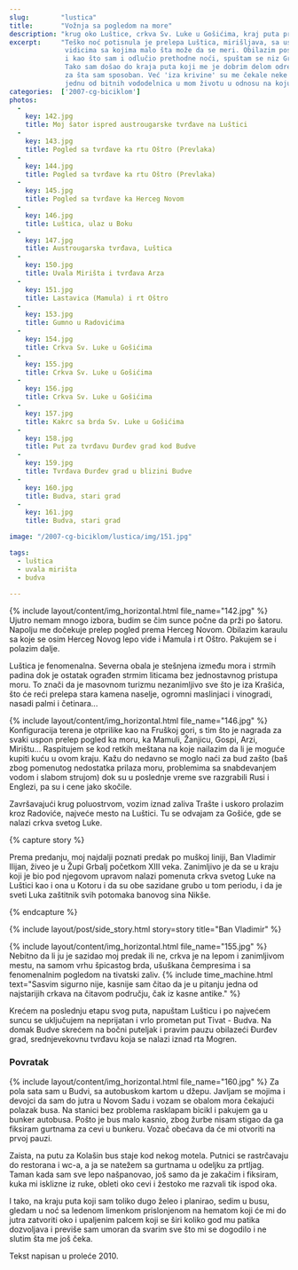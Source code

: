 ```yaml
---
slug:        "lustica"
title:       "Vožnja sa pogledom na more"
description: "krug oko Luštice, crkva Sv. Luke u Gošićima, kraj puta preko Grblja do Budve"
excerpt:     "Teško noć potisnula je prelepa Luštica, mirišljava, sa usponima i spustovima koji su taman po meri, i sa 
              vidicima sa kojima malo šta može da se meri. Obilazim poslednji bitan lokalitet koji sam imao u planu, 
              i kao što sam i odlučio prethodne noći, spuštam se niz Grbalj do Budve i kupujem autobusku kartu. 
              Tako sam došao do kraja puta koji me je dobrim delom odredio i obeležio - video sam šta i koliko mogu i
              za šta sam sposoban. Već 'iza krivine' su me čekale neke druge prekretnice i lomovi, i to sve zajedno čini 
              jednu od bitnih vododelnica u mom životu u odnosu na koju delim vreme na 'pre' i 'posle'."
categories:  ['2007-cg-biciklom']
photos:
  -
    key: 142.jpg
    title: Moj šator ispred austrougarske tvrđave na Luštici
  -
    key: 143.jpg
    title: Pogled sa tvrđave ka rtu Oštro (Prevlaka)
  -
    key: 144.jpg
    title: Pogled sa tvrđave ka rtu Oštro (Prevlaka)
  -
    key: 145.jpg
    title: Pogled sa tvrđave ka Herceg Novom
  -
    key: 146.jpg
    title: Luštica, ulaz u Boku
  -
    key: 147.jpg
    title: Austrougarska tvrđava, Luštica
  -
    key: 150.jpg
    title: Uvala Mirišta i tvrđava Arza
  -
    key: 151.jpg
    title: Lastavica (Mamula) i rt Oštro
  -
    key: 153.jpg
    title: Gumno u Radovićima
  -
    key: 154.jpg
    title: Crkva Sv. Luke u Gošićima
  -
    key: 155.jpg
    title: Crkva Sv. Luke u Gošićima
  -
    key: 156.jpg
    title: Crkva Sv. Luke u Gošićima
  -
    key: 157.jpg
    title: Kakrc sa brda Sv. Luke u Gošićima
  -
    key: 158.jpg
    title: Put za tvrđavu Đurđev grad kod Budve
  -
    key: 159.jpg
    title: Tvrđava Đurđev grad u blizini Budve
  -
    key: 160.jpg
    title: Budva, stari grad
  -
    key: 161.jpg
    title: Budva, stari grad

image: "/2007-cg-biciklom/lustica/img/151.jpg"

tags:
  - luštica
  - uvala mirišta
  - budva
  
---
```


{% include layout/content/img_horizontal.html file_name="142.jpg" %}
Ujutro nemam mnogo izbora, budim se čim sunce počne da prži po šatoru. Napolju me dočekuje prelep pogled prema Herceg 
Novom. Obilazim karaulu sa koje se osim Herceg Novog lepo vide i Mamula i rt Oštro. Pakujem se i polazim dalje.

Luštica je fenomenalna. Severna obala je stešnjena između mora i strmih padina dok je ostatak ograđen strmim liticama 
bez jednostavnog pristupa moru. To znači da je masovnom turizmu nezanimljivo sve što je iza Krašića, što će reći 
prelepa stara kamena naselje, ogromni maslinjaci i vinogradi, nasadi palmi i četinara...

{% include layout/content/img_horizontal.html file_name="146.jpg" %}
Konfiguracija terena je otprilike kao na Fruškoj gori, s tim što je nagrada za svaki uspon prelep pogled ka moru, ka 
Mamuli, Žanjicu, Gospi, Arzi, Mirištu... Raspitujem se kod retkih meštana na koje nailazim da li je moguće kupiti kuću 
u ovom kraju. Kažu do nedavno se moglo naći za bud zašto (baš zbog pomenutog nedostatka prilaza moru, problemima sa 
snabdevanjem vodom i slabom strujom) dok su u poslednje vreme sve razgrabili Rusi i Englezi, pa su i cene jako skočile.

Završavajući krug poluostrvom, vozim iznad zaliva Trašte i uskoro prolazim kroz Radoviće, najveće mesto na Luštici. Tu 
se odvajam za Gošiće, gde se nalazi crkva svetog Luke.
 
{% capture story %}
<p>Prema predanju, moj najdalji poznati predak po muškoj liniji, Ban Vladimir Ilijan, živeo je u Župi Grbalj početkom XIII 
veka. Zanimljivo je da se u kraju koji je bio pod njegovom upravom nalazi pomenuta crkva svetog Luke na Luštici kao i 
ona u Kotoru i da su obe sazidane grubo u tom periodu, i da je sveti Luka zaštitnik svih potomaka banovog sina Nikše.</p>
{% endcapture %}

{% include layout/post/side_story.html story=story title="Ban Vladimir" %}

{% include layout/content/img_horizontal.html file_name="155.jpg" %}
Nebitno da li ju je sazidao moj predak ili ne, crkva je na lepom i zanimljivom mestu, na samom vrhu špicastog brda, 
ušuškana čempresima i sa fenomenalnim pogledom na tivatski zaliv.
{% include time_machine.html text="Sasvim sigurno nije, kasnije sam čitao da je u pitanju jedna od najstarijih crkava na čitavom području, čak iz kasne antike." %}

Krećem na poslednju etapu svog puta, napuštam Lušticu i po najvećem suncu se uključujem na neprijatan i vrlo prometan 
put Tivat - Budva. Na domak Budve skrećem na bočni puteljak i pravim pauzu obilazeći Đurđev grad, srednjevekovnu 
tvrđavu koja se nalazi iznad rta Mogren.
 
### Povratak

{% include layout/content/img_horizontal.html file_name="160.jpg" %}
Za pola sata sam u Budvi, sa autobuskom kartom u džepu. Javljam se mojima i devojci da sam do jutra u Novom Sadu i 
vozam se obalom mora čekajući polazak busa. Na stanici bez problema rasklapam bicikl i pakujem ga u bunker autobusa. 
Pošto je bus malo kasnio, zbog žurbe nisam stigao da ga fiksiram gurtnama za cevi u bunkeru. Vozač obećava da će mi 
otvoriti na prvoj pauzi.

Zaista, na putu za Kolašin bus staje kod nekog motela. Putnici se rastrčavaju do restorana i wc-a, a ja se natežem sa 
gurtnama u odeljku za prtljag. Taman kada sam sve lepo našpanovao, još samo da je zakačim i fiksiram, kuka mi isklizne 
iz ruke, obleti oko cevi i žestoko me razvali tik ispod oka.

I tako, na kraju puta koji sam toliko dugo želeo i planirao, sedim u busu, gledam u noć sa ledenom limenkom 
prislonjenom na hematom koji će mi do jutra zatvoriti oko i upaljenim palcem koji se širi koliko god mu patika 
dozvoljava i previše sam umoran da svarim sve što mi se dogodilo i ne slutim šta me još čeka. 

<span class="caption text-muted pull-right">Tekst napisan u proleće 2010.</span>